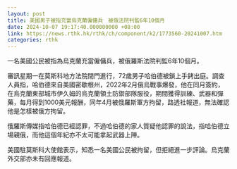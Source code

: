 ```yaml
---
layout: post
title: 美國男子被指充當烏克蘭僱傭兵　被俄法院判監6年10個月
date: 2024-10-07 19:17:40.000000000 +08:00
link: https://news.rthk.hk/rthk/ch/component/k2/1773560-20241007.htm
categories: rthk
---
```


一名美國公民被指為烏克蘭充當僱傭兵，被俄羅斯法院判監6年10個月。

審訊星期一在莫斯科地方法院閉門進行，72歲男子哈伯德被鎖上手銬出庭。調查人員指，哈伯德來自美國密歇根州，2022年2月俄烏戰事爆發，他在同月簽約，在烏克蘭東部城市伊久姆的烏克蘭領土防禦部隊服役，期間獲得訓練、武器和彈藥，每月得到1000美元報酬，同年4月被俄羅斯軍方拘留，路透社報道，無法確認他是怎樣被俄方拘留。

俄羅斯傳媒指哈伯德已經認罪，不過哈伯德的家人質疑他認罪的說法，指哈伯德立場親俄，而他這個年紀亦不太可能拿起武器上陣。

美國駐莫斯科大使館表示，知悉一名美國公民被拘留，但拒絕進一步評論。烏克蘭外交部亦未有回應報道。
